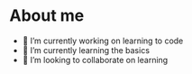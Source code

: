 # About me 




- 🔭 I’m currently working on learning to code
- 🌱 I’m currently learning the basics
- 👯 I’m looking to collaborate on learning


